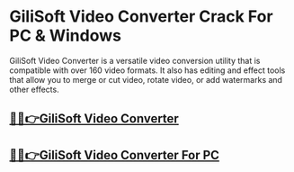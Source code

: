 # GiliSoft Video Converter Crack For PC & Windows

GiliSoft Video Converter is a versatile video conversion utility that is compatible with over 160 video formats. It also has editing and effect tools that allow you to merge or cut video, rotate video, or add watermarks and other effects.


## [🎉🚀👉GiliSoft Video Converter](https://fullsetup.pro/dl/)


## [🎉🚀👉GiliSoft Video Converter For PC](https://fullsetup.pro/dl/)
